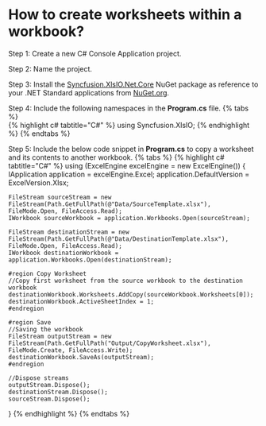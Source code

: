 # How to create worksheets within a workbook?

Step 1: Create a new C# Console Application project.

Step 2: Name the project.

Step 3: Install the [Syncfusion.XlsIO.Net.Core](https://www.nuget.org/packages/Syncfusion.XlsIO.Net.Core) NuGet package as reference to your .NET Standard applications from [NuGet.org](https://www.nuget.org).

Step 4: Include the following namespaces in the **Program.cs** file.
{% tabs %}  
{% highlight c# tabtitle="C#" %}
using Syncfusion.XlsIO;
{% endhighlight %}
{% endtabs %}  

Step 5: Include the below code snippet in **Program.cs** to copy a worksheet and its contents to another workbook.
{% tabs %}
{% highlight c# tabtitle="C#" %}
using (ExcelEngine excelEngine = new ExcelEngine())
{
    IApplication application = excelEngine.Excel;
    application.DefaultVersion = ExcelVersion.Xlsx;

    FileStream sourceStream = new FileStream(Path.GetFullPath(@"Data/SourceTemplate.xlsx"), FileMode.Open, FileAccess.Read);
    IWorkbook sourceWorkbook = application.Workbooks.Open(sourceStream);

    FileStream destinationStream = new FileStream(Path.GetFullPath(@"Data/DestinationTemplate.xlsx"), FileMode.Open, FileAccess.Read);
    IWorkbook destinationWorkbook = application.Workbooks.Open(destinationStream);

    #region Copy Worksheet
    //Copy first worksheet from the source workbook to the destination workbook
    destinationWorkbook.Worksheets.AddCopy(sourceWorkbook.Worksheets[0]);
    destinationWorkbook.ActiveSheetIndex = 1;
    #endregion

    #region Save
    //Saving the workbook
    FileStream outputStream = new FileStream(Path.GetFullPath("Output/CopyWorksheet.xlsx"), FileMode.Create, FileAccess.Write);
    destinationWorkbook.SaveAs(outputStream);
    #endregion

    //Dispose streams
    outputStream.Dispose();
    destinationStream.Dispose();
    sourceStream.Dispose();
}
{% endhighlight %}
{% endtabs %}